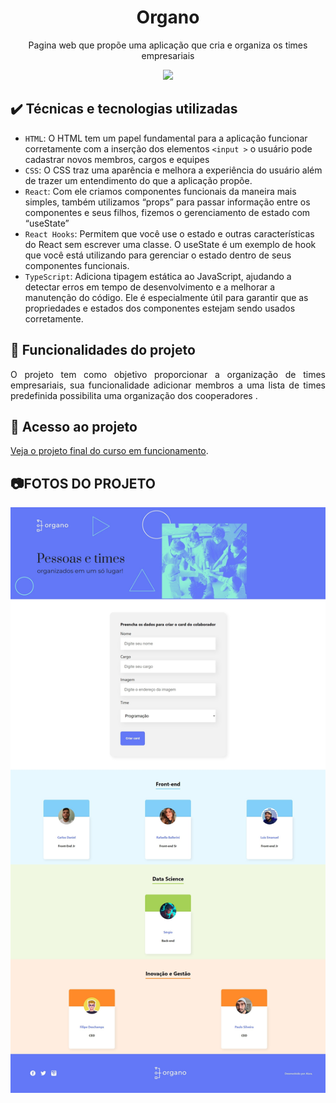 <h1 align="center">Organo</h1>
<p align="center">Pagina web que propõe uma aplicação que cria e organiza os times empresariais</p>

<div align="center">
<img width="60%" src="https://github.com/Luis-Emanuel/organo/blob/master/readme/gif.gif?raw=true"/>
</div>	

## ✔️ Técnicas e tecnologias utilizadas

- `HTML`: O HTML tem um papel fundamental para a aplicação funcionar corretamente com a inserção dos elementos `<input >` o usuário pode cadastrar novos membros, cargos e equipes
- `CSS`: O CSS traz uma aparência e melhora a experiência do usuário além de trazer um entendimento do que a aplicação propõe.  
- `React`: Com ele criamos componentes funcionais da maneira mais simples, também utilizamos “props” para passar informação entre os componentes e seus filhos, fizemos o gerenciamento de estado com “useState”  
- `React Hooks`: Permitem que você use o estado e outras características do React sem escrever uma classe. O useState é um exemplo de hook que você está utilizando para gerenciar o estado dentro de seus componentes funcionais.
- `TypeScript`: Adiciona tipagem estática ao JavaScript, ajudando a detectar erros em tempo de desenvolvimento e a melhorar a manutenção do código. Ele é especialmente útil para garantir que as propriedades e estados dos componentes estejam sendo usados corretamente.
    
## 🔨 Funcionalidades do projeto

<p align="justify"> O projeto tem como objetivo proporcionar a organização de times empresariais, sua funcionalidade adicionar membros a uma lista de times predefinida possibilita uma organização dos cooperadores .</p>

## 📁 Acesso ao projeto

[Veja o projeto final do curso em funcionamento](https://organo-nt.vercel.app/).

## 📷FOTOS DO PROJETO
<div align="center">
<img src="https://github.com/Luis-Emanuel/organo/blob/master/readme/img.png?raw=true"/>
</div>
